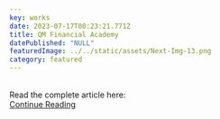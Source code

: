 ```yaml
---
key: works
date: 2023-07-17T00:23:21.771Z
title: QM Financial Academy
datePublished: "NULL"
featuredImage: ../../static/assets/Next-Img-13.png
category: featured
---
```

<br/>
Read the complete article here:
<br/>
<a type="button" href="https://bit.ly/3XKlwLC" target="_blank"  class="py-3 px-6 bg-gray-900 text-white rounded-2xl text-base font-semibold transition delay-50 duration-300">Continue Reading</a>
</center>
